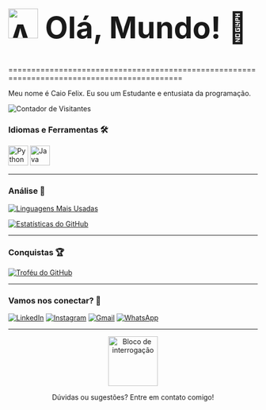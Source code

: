 <h1 style="font-size:60px;"><img src="https://media.tenor.com/8xuIzvCK5kcAAAAj/among-us-sus.gif" width="60" alt="Among Us"> Olá, Mundo! 👋</h1>

============================================================================================

Meu nome é Caio Felix. Eu sou um Estudante e entusiata da programação.

![Contador de Visitantes](https://komarev.com/ghpvc/?username=ASTRO-BOT344&label=VISITANTES&color=0077B5&style=flat-square)

### Idiomas e Ferramentas 🛠

<img src="https://cdn.jsdelivr.net/gh/devicons/devicon@latest/icons/python/python-original.svg" alt="Python" width="40" height="40"/> <img src="https://cdn.jsdelivr.net/gh/devicons/devicon@latest/icons/java/java-original.svg" alt="Java" width="40" height="40"/>




---

### Análise 🧠

[![Linguagens Mais Usadas](https://github-readme-stats.vercel.app/api/top-langs/?username=ASTRO-BOT344&layout=compact&show_icons=true&theme=tokyonight&hide_border=true)](https://github.com/anuraghazra/github-readme-stats)

[![Estatísticas do GitHub](https://github-readme-stats.vercel.app/api?username=ASTRO-BOT344&show_icons=true&theme=tokyonight&hide_border=true&count_private=true)](https://github.com/anuraghazra/github-readme-stats)

---

### Conquistas 🏆

[![Troféu do GitHub](https://github-profile-trophy.vercel.app/?username=ASTRO-BOT344&theme=tokyonight&hide_border=true)](https://github.com/ryo-ma/github-profile-trophy)

---



### Vamos nos conectar? 🤝

[![LinkedIn](https://img.shields.io/badge/LinkedIn-0077B5?style=for-the-badge&logo=linkedin&logoColor=white)](www.linkedin.com/in/caio-felix-5965032a7)
[![Instagram](https://img.shields.io/badge/Instagram-E4405F?style=for-the-badge&logo=instagram&logoColor=white)](https://www.instagram.com/caiozzyn.05/)
[![Gmail](https://img.shields.io/badge/Gmail-D14836?style=for-the-badge&logo=gmail&logoColor=white)](mailto:caiofelixmaia@gmail.com)
[![WhatsApp](https://img.shields.io/badge/WhatsApp-25D366?style=for-the-badge&logo=whatsapp&logoColor=white)](https://wa.me/24992150077)

---

<p align="center">
    <img src="https://media1.giphy.com/media/v1.Y2lkPTc5MGI3NjExZTUwZWw1MnZ4Zm5qZGZxOTVycWYxcDU5a2hwdXA3N2h3cTg4NmF3YiZlcD12MV9pbnRlcm5hbF9naWZfYnlfaWQmY3Q9Zw/a5viI92PAF89q/giphy.gif" alt="Bloco de interrogação" width="100">
</p>

<p align="center">
  Dúvidas ou sugestões? Entre em contato comigo!
</p>


<!--
**ASTRO-BOT344/ASTRO-BOT344** is a ✨ _special_ ✨ repository because its `README.md` (this file) appears on your GitHub profile.

Here are some ideas to get you started:

- 🔭 I’m currently working on ...
- 🌱 I’m currently learning ...
- 👯 I’m looking to collaborate on ...
- 🤔 I’m looking for help with ...
- 💬 Ask me about ...
- 📫 How to reach me: ...
- 😄 Pronouns: ...
- ⚡ Fun fact: ...
-->
